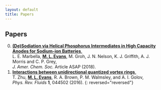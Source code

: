 ```yaml
---
layout: default 
title: Papers
---
```


## Papers

0. <a href="https://dx.doi.org/10.1021/jacs.8b04183">__(De)Sodiation via Helical Phosphorus Intermediates in High Capacity Anodes for Sodium-ion Batteries__,  </a>  
L. E. Marbella, <u><b>M. L. Evans</b></u>, M. Groh, J. N. Nelson, K. J. Griffith, A. J. Morris and C. P. Grey,  
*J. Amer. Chem. Soc.* Article ASAP (2018).  <a href="https://dx.doi.org/10.1021/jacs.8b04183"><i class="ai ai-doi "></i></a> <a href="https://pubs.acs.org/doi/10.1021/jacs.8b04183"><i class="ai ai-open-access "></i></a>
0. <a href="https://dx.doi.org/10.1103/physrevfluids.1.044502">__Interactions between unidirectional quantized vortex rings__,</a>  
T. Zhu, <u><b>M. L. Evans</b></u>, R. A. Brown, P. M. Walmsley, and A. I. Golov,  
*Phys. Rev. Fluids* **1**, 044502 (2016). <a href="https://dx.doi.org/10.1103/physrevfluids.1.044502"><i class="ai ai-doi "></i></a> <a href="https://arxiv.org/abs/1603.04313"><i class="ai ai-arxiv "></i></a> <a href="https://dx.doi.org/10.1103/physrevfluids.1.044502"><i class="ai ai-open-access "></i></a>
{: reversed="reversed"}
